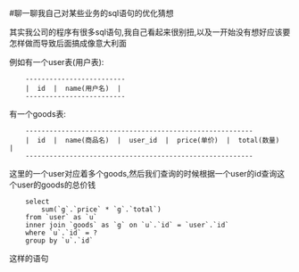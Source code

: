 #聊一聊我自己对某些业务的sql语句的优化猜想

其实我公司的程序有很多sql语句,我自己看起来很别扭,以及一开始没有想好应该要怎样做而导致后面搞成像意大利面

例如有一个user表(用户表):

        -------------------------
        |  id  |  name(用户名)  |
        -------------------------

有一个goods表:

        ---------------------------------------------------------
        |  id  |  name(商品名)  |  user_id  |  price(单价)  |  total(数量)  |
        ---------------------------------------------------------

这里的一个user对应着多个goods,然后我们查询的时候根据一个user的id查询这个user的goods的总价钱

        select
            sum(`g`.`price` * `g`.`total`)
        from `user` as `u`
        inner join `goods` as `g` on `u`.`id` = `user`.`id`
        where `u`.`id` = ?
        group by `u`.`id`

这样的语句
